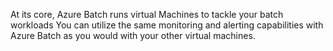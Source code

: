 At its core, Azure Batch runs virtual Machines to tackle your batch workloads
You can utilize the same monitoring and alerting capabilities with Azure Batch as you would with your other virtual machines.